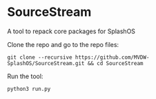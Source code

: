 # SourceStream
A tool to repack core packages for SplashOS


Clone the repo and go to the repo files:
```
git clone --recursive https://github.com/MVDW-SplashOS/SourceStream.git && cd SourceStream
```
Run the tool:
```
python3 run.py
```
